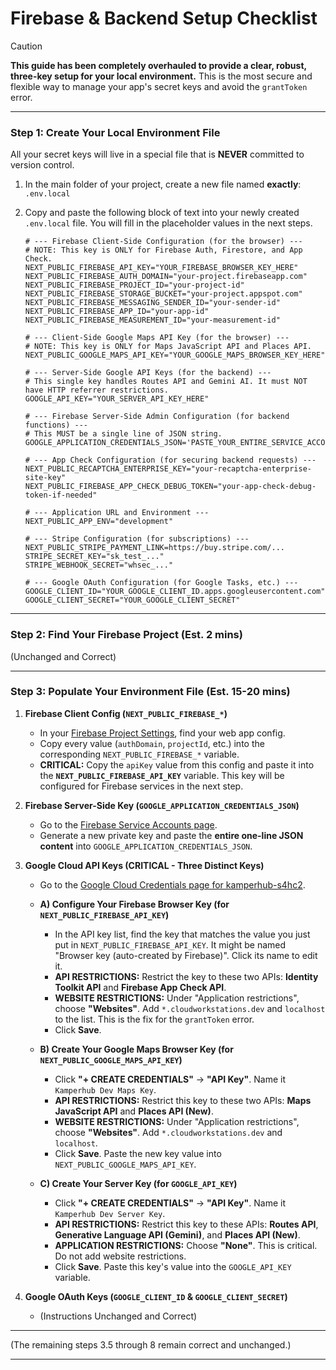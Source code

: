 
# Firebase & Backend Setup Checklist

> [!CAUTION]
> **This guide has been completely overhauled to provide a clear, robust, three-key setup for your local environment.** This is the most secure and flexible way to manage your app's secret keys and avoid the `grantToken` error.

---

### Step 1: Create Your Local Environment File

All your secret keys will live in a special file that is **NEVER** committed to version control.

1.  In the main folder of your project, create a new file named **exactly**:
    `.env.local`

2.  Copy and paste the following block of text into your newly created `.env.local` file. You will fill in the placeholder values in the next steps.

    ```env
    # --- Firebase Client-Side Configuration (for the browser) ---
    # NOTE: This key is ONLY for Firebase Auth, Firestore, and App Check.
    NEXT_PUBLIC_FIREBASE_API_KEY="YOUR_FIREBASE_BROWSER_KEY_HERE"
    NEXT_PUBLIC_FIREBASE_AUTH_DOMAIN="your-project.firebaseapp.com"
    NEXT_PUBLIC_FIREBASE_PROJECT_ID="your-project-id"
    NEXT_PUBLIC_FIREBASE_STORAGE_BUCKET="your-project.appspot.com"
    NEXT_PUBLIC_FIREBASE_MESSAGING_SENDER_ID="your-sender-id"
    NEXT_PUBLIC_FIREBASE_APP_ID="your-app-id"
    NEXT_PUBLIC_FIREBASE_MEASUREMENT_ID="your-measurement-id"
    
    # --- Client-Side Google Maps API Key (for the browser) ---
    # NOTE: This key is ONLY for Maps JavaScript API and Places API.
    NEXT_PUBLIC_GOOGLE_MAPS_API_KEY="YOUR_GOOGLE_MAPS_BROWSER_KEY_HERE"

    # --- Server-Side Google API Keys (for the backend) ---
    # This single key handles Routes API and Gemini AI. It must NOT have HTTP referrer restrictions.
    GOOGLE_API_KEY="YOUR_SERVER_API_KEY_HERE"
    
    # --- Firebase Server-Side Admin Configuration (for backend functions) ---
    # This MUST be a single line of JSON string.
    GOOGLE_APPLICATION_CREDENTIALS_JSON='PASTE_YOUR_ENTIRE_SERVICE_ACCOUNT_JSON_HERE'

    # --- App Check Configuration (for securing backend requests) ---
    NEXT_PUBLIC_RECAPTCHA_ENTERPRISE_KEY="your-recaptcha-enterprise-site-key"
    NEXT_PUBLIC_FIREBASE_APP_CHECK_DEBUG_TOKEN="your-app-check-debug-token-if-needed"

    # --- Application URL and Environment ---
    NEXT_PUBLIC_APP_ENV="development"

    # --- Stripe Configuration (for subscriptions) ---
    NEXT_PUBLIC_STRIPE_PAYMENT_LINK=https://buy.stripe.com/...
    STRIPE_SECRET_KEY="sk_test_..."
    STRIPE_WEBHOOK_SECRET="whsec_..."
    
    # --- Google OAuth Configuration (for Google Tasks, etc.) ---
    GOOGLE_CLIENT_ID="YOUR_GOOGLE_CLIENT_ID.apps.googleusercontent.com"
    GOOGLE_CLIENT_SECRET="YOUR_GOOGLE_CLIENT_SECRET"
    ```

---

### Step 2: Find Your Firebase Project (Est. 2 mins)
(Unchanged and Correct)

---

### Step 3: Populate Your Environment File (Est. 15-20 mins)

1.  **Firebase Client Config (`NEXT_PUBLIC_FIREBASE_*`)**
    *   In your [Firebase Project Settings](https://console.firebase.google.com/u/0/project/kamperhub-s4hc2/settings/general), find your web app config.
    *   Copy every value (`authDomain`, `projectId`, etc.) into the corresponding `NEXT_PUBLIC_FIREBASE_*` variable.
    *   **CRITICAL:** Copy the `apiKey` value from this config and paste it into the **`NEXT_PUBLIC_FIREBASE_API_KEY`** variable. This key will be configured for Firebase services in the next step.

2.  **Firebase Server-Side Key (`GOOGLE_APPLICATION_CREDENTIALS_JSON`)**
    *   Go to the [Firebase Service Accounts page](https://console.firebase.google.com/u/0/project/kamperhub-s4hc2/settings/serviceaccounts/adminsdk).
    *   Generate a new private key and paste the **entire one-line JSON content** into `GOOGLE_APPLICATION_CREDENTIALS_JSON`.

3.  **Google Cloud API Keys (CRITICAL - Three Distinct Keys)**
    *   Go to the [Google Cloud Credentials page for kamperhub-s4hc2](https://console.cloud.google.com/apis/credentials?project=kamperhub-s4hc2).

    *   **A) Configure Your Firebase Browser Key (for `NEXT_PUBLIC_FIREBASE_API_KEY`)**
        *   In the API key list, find the key that matches the value you just put in `NEXT_PUBLIC_FIREBASE_API_KEY`. It might be named "Browser key (auto-created by Firebase)". Click its name to edit it.
        *   **API RESTRICTIONS:** Restrict the key to these two APIs: **Identity Toolkit API** and **Firebase App Check API**.
        *   **WEBSITE RESTRICTIONS:** Under "Application restrictions", choose **"Websites"**. Add `*.cloudworkstations.dev` and `localhost` to the list. This is the fix for the `grantToken` error.
        *   Click **Save**.

    *   **B) Create Your Google Maps Browser Key (for `NEXT_PUBLIC_GOOGLE_MAPS_API_KEY`)**
        *   Click **"+ CREATE CREDENTIALS"** -> **"API Key"**. Name it `Kamperhub Dev Maps Key`.
        *   **API RESTRICTIONS:** Restrict this key to these two APIs: **Maps JavaScript API** and **Places API (New)**.
        *   **WEBSITE RESTRICTIONS:** Under "Application restrictions", choose **"Websites"**. Add `*.cloudworkstations.dev` and `localhost`.
        *   Click **Save**. Paste the new key value into `NEXT_PUBLIC_GOOGLE_MAPS_API_KEY`.

    *   **C) Create Your Server Key (for `GOOGLE_API_KEY`)**
        *   Click **"+ CREATE CREDENTIALS"** -> **"API Key"**. Name it `Kamperhub Dev Server Key`.
        *   **API RESTRICTIONS:** Restrict this key to these APIs: **Routes API**, **Generative Language API (Gemini)**, and **Places API (New)**.
        *   **APPLICATION RESTRICTIONS:** Choose **"None"**. This is critical. Do not add website restrictions.
        *   Click **Save**. Paste this key's value into the `GOOGLE_API_KEY` variable.

4.  **Google OAuth Keys (`GOOGLE_CLIENT_ID` & `GOOGLE_CLIENT_SECRET`)**
    * (Instructions Unchanged and Correct)

---

(The remaining steps 3.5 through 8 remain correct and unchanged.)

---
